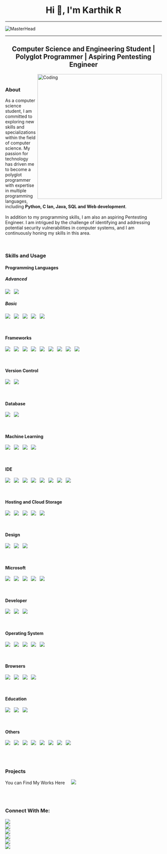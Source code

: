 <h1 align="center">Hi 👋, I'm Karthik R</h1>

-------------------------------------------

![MasterHead](https://github.com/k-arthik-r/k-arthik-r/assets/111432615/628b9187-2283-4b5b-a07b-a7e264340129)

-------------------------------------------
<h2 align="center">Computer Science and Engineering Student | Polyglot Programmer | Aspiring Pentesting Engineer</h2>


<img align="right" alt="Coding" width="400" src="https://github.com/k-arthik-r/k-arthik-r/assets/111432615/b56a5c7f-4f26-448a-bee8-2e775f1bb7c8">

<br>
<h3 align="left">About</h3>
<p>As a computer science student, I am committed to exploring new skills and specializations within the field of computer science. My passion for technology has driven me to become a polyglot programmer with expertise in multiple programming languages, including <b>Python, C lan, Java, SQL and Web development</b>.<br><br>
In addition to my programming skills, I am also an aspiring Pentesting Engineer. I am intrigued by the challenge of identifying and addressing potential security vulnerabilities in computer systems, and I am continuously honing my skills in this area.</p>
<br>
<h3>Skills and Usage</h3>

<h4>Programming Languages</h4>

<h5>Advanced</h5>

<img src="https://img.shields.io/badge/python-3670A0?style=for-the-badge&logo=python&logoColor=ffdd54"> &nbsp;
<img src="https://img.shields.io/badge/c-%2300599C.svg?style=for-the-badge&logo=c&logoColor=white">

<h5>Basic</h5>

<img src="https://img.shields.io/badge/java-%23ED8B00.svg?style=for-the-badge&logo=openjdk&logoColor=white"> &nbsp;
<img src="https://img.shields.io/badge/html5-%23E34F26.svg?style=for-the-badge&logo=html5&logoColor=white"> &nbsp;
<img src="https://img.shields.io/badge/css3-%231572B6.svg?style=for-the-badge&logo=css3&logoColor=white"> &nbsp;
<img src="https://img.shields.io/badge/javascript-%23323330.svg?style=for-the-badge&logo=javascript&logoColor=%23F7DF1E"> &nbsp;
<img src="https://img.shields.io/badge/kotlin-%237F52FF.svg?style=for-the-badge&logo=kotlin&logoColor=white">

<br>

<h4>Frameworks</h4>

<img src="https://img.shields.io/badge/django-%23092E20.svg?style=for-the-badge&logo=django&logoColor=white"> &nbsp;
<img src="https://img.shields.io/badge/flask-%23000.svg?style=for-the-badge&logo=flask&logoColor=white"> &nbsp;
<img src="https://img.shields.io/badge/react-%2320232a.svg?style=for-the-badge&logo=react&logoColor=%2361DAFB"> &nbsp;
<img src="https://img.shields.io/badge/node.js-6DA55F?style=for-the-badge&logo=node.js&logoColor=white"> &nbsp;
<img src="https://img.shields.io/badge/threejs-black?style=for-the-badge&logo=three.js&logoColor=white"> &nbsp;
<img src="https://img.shields.io/badge/bootstrap-%23563D7C.svg?style=for-the-badge&logo=bootstrap&logoColor=white"> &nbsp;
<img src="https://img.shields.io/badge/tailwindcss-%2338B2AC.svg?style=for-the-badge&logo=tailwind-css&logoColor=white"> &nbsp;
<img src="https://img.shields.io/badge/chart.js-F5788D.svg?style=for-the-badge&logo=chart.js&logoColor=white"> &nbsp;
<img src="https://img.shields.io/badge/Anaconda-%2344A833.svg?style=for-the-badge&logo=anaconda&logoColor=white">

<br>

<h4>Version Control</h4>

<img src="https://img.shields.io/badge/github-%23121011.svg?style=for-the-badge&logo=github&logoColor=white"> &nbsp;
<img src="https://img.shields.io/badge/git-%23F05033.svg?style=for-the-badge&logo=git&logoColor=white">

<br>

<h4>Database</h4>

<img src="https://img.shields.io/badge/MongoDB-%234ea94b.svg?style=for-the-badge&logo=mongodb&logoColor=white"> &nbsp;
<img src="https://img.shields.io/badge/mysql-%2300f.svg?style=for-the-badge&logo=mysql&logoColor=white">

<br>

<h4>Machine Learning</h4>

<img src="https://img.shields.io/badge/Matplotlib-%23ffffff.svg?style=for-the-badge&logo=Matplotlib&logoColor=black"> &nbsp;
<img src="https://img.shields.io/badge/numpy-%23013243.svg?style=for-the-badge&logo=numpy&logoColor=white"> &nbsp;
<img src="https://img.shields.io/badge/pandas-%23150458.svg?style=for-the-badge&logo=pandas&logoColor=white"> &nbsp;
<img src="https://img.shields.io/badge/scikit--learn-%23F7931E.svg?style=for-the-badge&logo=scikit-learn&logoColor=white">

<br>

<h4>IDE</h4>

<img src="https://img.shields.io/badge/Visual%20Studio%20Code-0078d7.svg?style=for-the-badge&logo=visual-studio-code&logoColor=white"> &nbsp;
<img src="https://img.shields.io/badge/Android%20Studio-3DDC84.svg?style=for-the-badge&logo=android-studio&logoColor=white"> &nbsp;
<img src="https://img.shields.io/badge/jupyter-%23FA0F00.svg?style=for-the-badge&logo=jupyter&logoColor=white"> &nbsp;
<img src="https://img.shields.io/badge/Eclipse-FE7A16.svg?style=for-the-badge&logo=Eclipse&logoColor=white"> &nbsp;
<img src="https://img.shields.io/badge/-Arduino-00979D?style=for-the-badge&logo=Arduino&logoColor=white"> &nbsp;
<img src="https://img.shields.io/badge/Replit-DD1200?style=for-the-badge&logo=Replit&logoColor=white"> &nbsp;
<img src="https://img.shields.io/badge/Atom-%2366595C.svg?style=for-the-badge&logo=atom&logoColor=white"> &nbsp;
<img src="https://img.shields.io/badge/Notepad++-90E59A.svg?style=for-the-badge&logo=notepad%2b%2b&logoColor=black">

<br>

<h4>Hosting and Cloud Storage</h4>

<img src="https://img.shields.io/badge/AWS-%23FF9900.svg?style=for-the-badge&logo=amazon-aws&logoColor=white"> &nbsp;
<img src="https://img.shields.io/badge/azure-%230072C6.svg?style=for-the-badge&logo=microsoftazure&logoColor=white"> &nbsp;
<img src="https://img.shields.io/badge/Oracle-F80000?style=for-the-badge&logo=oracle&logoColor=white"> &nbsp;
<img src="https://img.shields.io/badge/Google%20Drive-4285F4?style=for-the-badge&logo=googledrive&logoColor=white"> &nbsp;
<img src="https://img.shields.io/badge/Mega-%23D90007.svg?style=for-the-badge&logo=Mega&logoColor=white">

<br>

<h4>Design</h4>

<img src="https://img.shields.io/badge/Inkscape-e0e0e0?style=for-the-badge&logo=inkscape&logoColor=080A13"> &nbsp;
<img src="https://img.shields.io/badge/Canva-%2300C4CC.svg?style=for-the-badge&logo=Canva&logoColor=white"> &nbsp;
<img src="https://img.shields.io/badge/blender-%23F5792A.svg?style=for-the-badge&logo=blender&logoColor=white">

<br>

<h4>Microsoft</h4>

<img src="https://img.shields.io/badge/Microsoft-0078D4?style=for-the-badge&logo=microsoft&logoColor=white"> &nbsp;
<img src="https://img.shields.io/badge/Microsoft_Office-D83B01?style=for-the-badge&logo=microsoft-office&logoColor=white"> &nbsp;
<img src="https://img.shields.io/badge/Microsoft_Word-2B579A?style=for-the-badge&logo=microsoft-word&logoColor=white"> &nbsp;
<img src="https://img.shields.io/badge/Microsoft_Excel-217346?style=for-the-badge&logo=microsoft-excel&logoColor=white"> &nbsp;
<img src="https://img.shields.io/badge/Microsoft_PowerPoint-B7472A?style=for-the-badge&logo=microsoft-powerpoint&logoColor=white">

<br>

<h4>Developer</h4>

<img src="https://img.shields.io/badge/-Hackerrank-2EC866?style=for-the-badge&logo=HackerRank&logoColor=white"> &nbsp;
<img src="https://img.shields.io/badge/LeetCode-000000?style=for-the-badge&logo=LeetCode&logoColor=#d16c06"> &nbsp;
<img src="https://img.shields.io/badge/-Stackoverflow-FE7A16?style=for-the-badge&logo=stack-overflow&logoColor=white">

<br>

<h4>Operating System</h4>
  
<img src="https://img.shields.io/badge/Windows-0078D6?style=for-the-badge&logo=windows&logoColor=white"> &nbsp;
<img src="https://img.shields.io/badge/Kali-268BEE?style=for-the-badge&logo=kalilinux&logoColor=white"> &nbsp;
<img src="https://img.shields.io/badge/Ubuntu-E95420?style=for-the-badge&logo=ubuntu&logoColor=white"> &nbsp;
<img src="https://img.shields.io/badge/Kali-268BEE?style=for-the-badge&logo=kalilinux&logoColor=white"> &nbsp;
<img src="https://img.shields.io/badge/Android-3DDC84?style=for-the-badge&logo=android&logoColor=white">

<br>

<h4>Browsers</h4>

<img src="https://img.shields.io/badge/Google%20Chrome-4285F4?style=for-the-badge&logo=GoogleChrome&logoColor=white"> &nbsp;
<img src="https://img.shields.io/badge/Tor-7D4698?style=for-the-badge&logo=Tor-Browser&logoColor=white"> &nbsp;
<img src="https://img.shields.io/badge/Opera-FF1B2D?style=for-the-badge&logo=Opera&logoColor=white"> &nbsp;
<img src="https://img.shields.io/badge/Edge-0078D7?style=for-the-badge&logo=Microsoft-edge&logoColor=white">

<br>

<h4>Education</h4>

<img src="https://img.shields.io/badge/Coursera-%230056D2.svg?style=for-the-badge&logo=Coursera&logoColor=white"> &nbsp;
<img src="https://img.shields.io/badge/Udemy-A435F0?style=for-the-badge&logo=Udemy&logoColor=white"> &nbsp;
<img src="https://img.shields.io/badge/GeeksforGeeks-gray?style=for-the-badge&logo=geeksforgeeks&logoColor=35914c">

<br>

<h4>Others</h4>

<img src="https://img.shields.io/badge/asus-000080.svg?style=for-the-badge&logo=asus&logoColor=white"> &nbsp;
<img src="https://img.shields.io/badge/Wikipedia-%23000000.svg?style=for-the-badge&logo=wikipedia&logoColor=white"> &nbsp;
<img src="https://img.shields.io/badge/Netflix-E50914?style=for-the-badge&logo=netflix&logoColor=white"> &nbsp;
<img src="https://img.shields.io/badge/Spotify-1ED760?style=for-the-badge&logo=spotify&logoColor=white"> &nbsp;
<img src="https://img.shields.io/badge/nVIDIA-%2376B900.svg?style=for-the-badge&logo=nVIDIA&logoColor=white"> &nbsp;
<img src="https://img.shields.io/badge/unity-%23000000.svg?style=for-the-badge&logo=unity&logoColor=white"> &nbsp;
<img src="https://img.shields.io/badge/Bitcoin-000?style=for-the-badge&logo=bitcoin&logoColor=white"> &nbsp;
<img src="https://img.shields.io/badge/Ethereum-3C3C3D?style=for-the-badge&logo=Ethereum&logoColor=white">

<br><br>

<h3>Projects</h3>

You can Find My Works Here &nbsp; &nbsp;
<a href="https://github.com/k-arthik-r?tab=repositories" alt="Github">
        <img src="https://img.shields.io/badge/github-%23121011.svg?style=for-the-badge&logo=github&logoColor=white"></a>

<br><br>

<h3>Connect With Me:</h3>

<a href="https://www.linkedin.com/in/k-arthik" alt="LinkedIn">
        <img src="https://img.shields.io/badge/linkedin-%230077B5.svg?style=for-the-badge&logo=linkedin&logoColor=white"></a>
        
<br>

<a href="https://mail.google.com/mail/u/0/?to=voidex.developer@gmail.com&fs=1&tf=cm" alt="Mail">
      <img src="https://img.shields.io/badge/Gmail-D14836?style=for-the-badge&logo=gmail&logoColor=white"></a>

<br>

<a href="https://twitter.com/r_karthik__?t=qCYUBHYTrQUKm36LYTE7zw&s=08" alt="Twitter">
        <img src="https://img.shields.io/badge/Twitter-%231DA1F2.svg?style=for-the-badge&logo=Twitter&logoColor=white"></a>

<br>

<a href="https://t.me/karthik_r_gowda" alt="Telegram">
        <img src="https://img.shields.io/badge/Telegram-2CA5E0?style=for-the-badge&logo=telegram&logoColor=white"></a>

<br>

<a href="https://replit.com/@Karthik-R-Gowda" alt="Replit">
        <img src="https://img.shields.io/badge/Replit-DD1200?style=for-the-badge&logo=Replit&logoColor=white"></a>

<br>

<a href="https://drive.google.com/file/d/14PmV-X-qTj5ZptcBfDYgs2BixPIH7Clw/view?usp=drivesdk" alt="Discord">
       <img src="https://img.shields.io/badge/Discord-%235865F2.svg?style=for-the-badge&logo=discord&logoColor=white"></a>

